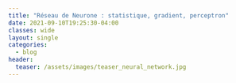 ```yaml
---
title: "Réseau de Neurone : statistique, gradient, perceptron"
date: 2021-09-10T19:25:30-04:00 
classes: wide
layout: single
categories:
  - blog
header:
  teaser: /assets/images/teaser_neural_network.jpg
---
```




